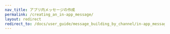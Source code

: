 ```yaml
---
nav_title: アプリ内メッセージの作成
permalink: /creating_an_in-app_message/
layout: redirect
redirect_to: /docs/user_guide/message_building_by_channel/in-app_messages/create/
---
```

